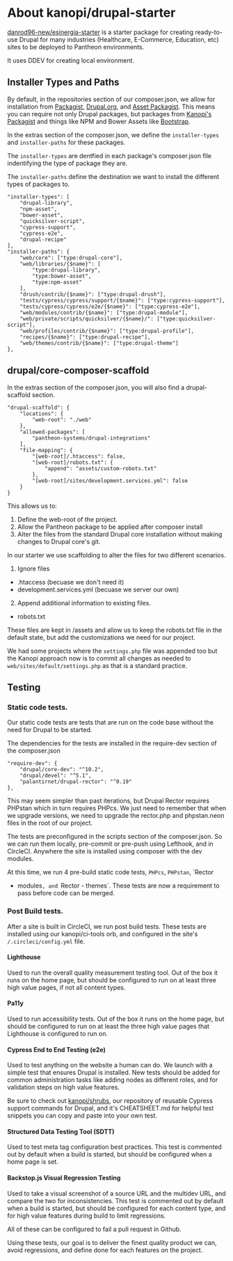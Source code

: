 # About kanopi/drupal-starter

[danrod96-new/esinergia-starter](https://github.com/danrod96-new/esinergia-starter) is a starter package for creating ready-to-use Drupal for many industries (Healthcare, E-Commerce, Education, etc) sites to be deployed to Pantheon environments.

It uses DDEV for creating local environment.


## Installer Types and Paths

By default, in the repositories section of our composer.json, we allow for
installation from [Packagist](https://packagist.org/),
[Drupal.org](https://www.drupal.org), and
[Asset Packagist](https://asset-packagist.org/).  This means you can require not
 only Drupal packages, but packages from
[Kanopi's Packagist](https://packagist.org/packages/kanopi/) and things like
NPM and Bower Assets like
[Bootstrap](https://asset-packagist.org/package/bower-asset/bootstrap).

In the extras section of the composer.json, we define the `installer-types` and
`installer-paths` for these packages.

The `installer-types` are dentfied in each package's composer.json file
indentifying the type of package they are.

The `installer-paths` define the destination we want to install the different
types of packages to.

```
"installer-types": [
    "drupal-library",
    "npm-asset",
    "bower-asset",
    "quicksilver-script",
    "cypress-support",
    "cypress-e2e",
    "drupal-recipe"
],
"installer-paths": {
    "web/core": ["type:drupal-core"],
    "web/libraries/{$name}": [
        "type:drupal-library",
        "type:bower-asset",
        "type:npm-asset"
    ],
    "drush/contrib/{$name}": ["type:drupal-drush"],
    "tests/cypress/cypress/support/{$name}": ["type:cypress-support"],
    "tests/cypress/cypress/e2e/{$name}": ["type:cypress-e2e"],
    "web/modules/contrib/{$name}": ["type:drupal-module"],
    "web/private/scripts/quicksilver/{$name}/": ["type:quicksilver-script"],
    "web/profiles/contrib/{$name}": ["type:drupal-profile"],
    "recipes/{$name}": ["type:drupal-recipe"],
    "web/themes/contrib/{$name}": ["type:drupal-theme"]
},
```

## drupal/core-composer-scaffold

In the extras section of the composer.json, you will also find a drupal-scaffold
 section.

```
"drupal-scaffold": {
    "locations": {
        "web-root": "./web"
    },
    "allowed-packages": [
        "pantheon-systems/drupal-integrations"
    ],
    "file-mapping": {
        "[web-root]/.htaccess": false,
        "[web-root]/robots.txt": {
            "append": "assets/custom-robots.txt"
        },
        "[web-root]/sites/development.services.yml": false
    }
}
```

This allows us to:
1. Define the web-root of the project.
2. Allow the Pantheon package to be applied after composer install
3. Alter the files from the standard Drupal core installation without making
changes to Drupal core's git.

In our starter we use scaffolding to alter the files for two different
scenarios.

1. Ignore files
  * .htaccess (becuase we don't need it)
  * development.services.yml (becuase we server our own)
2. Append additional information to existing files.
  * robots.txt

These files are kept in /assets and allow us to keep the robots.txt file in the
default state, but add the customizations we need for our project.

We had some projects where the `settings.php` file was appended too but the
Kanopi approach now is to commit all changes as needed to `web/sites/default/settings.php`
as that is a standard practice.

## Testing

### Static code tests.

Our static code tests are tests that are run on the code base without the need
for Drupal to be started.

The dependencies for the tests are installed in the require-dev section of the
composer.json

```
"require-dev": {
    "drupal/core-dev": "^10.2",
    "drupal/devel": "^5.1",
    "palantirnet/drupal-rector": "^0.19"
},
```
This may seem simpler than past iterations, but Drupal Rector requires PHPstan
which in turn requires PHPcs.  We just need to remember that when we upgrade
versions, we need to upgrade the rector.php and phpstan.neon files in the root
of our project.

The tests are preconfigured in the scripts section of the composer.json.  So we
can run them locally, pre-commit or pre-push using Lefthook, and in CircleCI.
Anywhere the site is installed using composer with the dev modules.

At this time, we run 4 pre-build static code tests, `PHPcs`, `PHPstan`, `Rector
- modules`, and `Rector - themes`.  These tests are now a requirement to pass
before code can be merged.

### Post Build tests.

After a site is built in CircleCI, we run post build tests.  These tests are
installed using our kanopi/ci-tools orb, and configured in the site's
`/.circleci/config.yml` file.

#### Lighthouse

Used to run the overall quality measurement testing tool.  Out of the box it
runs on the home page, but should be configured to run on at least three high
value pages, if not all content types.

#### Pa11y

Used to run accessibility tests.  Out of the box it runs on the home page, but
should be configured to run on at least the three high value pages that
Lighthouse is configured to run on.

#### Cypress End to End Testing (e2e)

Used to test anything on the website a human can do.  We launch with a simple
test that ensures Drupal is installed.  New tests should be added for common
administration tasks like adding nodes as different roles, and for validation
steps on high value features.

Be sure to check out [kanopi/shrubs](https://www.github.com/kanopi/shrubs), our
repository of reusable Cypress support commands for Drupal, and it's
CHEATSHEET.md for helpful test snippets you can copy and paste into your own
test.

#### Structured Data Testing Tool (SDTT)

Used to test meta tag configuration best practices.  This test is commented out
by default when a build is started, but should be configured when a home page is
 set.

#### Backstop.js Visual Regression Testing

Used to take a visual screenshot of a source URL and the multidev URL, and
compare the two for inconsistencies. This test is commented out by default
when a build is started, but should be configured for each content type, and for
 high value features during build to limit regressions.

All of these can be configured to fail a pull request in Github.

Using these tests, our goal is to deliver the finest quality product we can,
avoid regressions, and define done for each features on the project.
